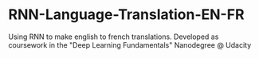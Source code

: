 # RNN-Language-Translation-EN-FR
Using RNN to make english to french translations. Developed as coursework in the "Deep Learning Fundamentals" Nanodegree @ Udacity
